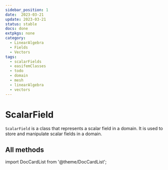 ```yaml
---
sidebar_position: 1
date:  2023-03-21
update: 2023-03-21
status: stable
docs: done
extpkgs: none
category:
  - LinearAlgebra
  - Fields
  - Vectors
tags:
  - scalarFields
  - easifemClasses
  - todo
  - domain
  - mesh
  - linearAlgebra
  - vectors
---
```


# ScalarField

<!-- markdownlint-disable MD041 MD013 MD033 MD012 -->

`ScalarField` is a class that represents a scalar field in a domain.
It is used to store and manipulate scalar fields in a domain.

## All methods

import DocCardList from '@theme/DocCardList';

<DocCardList />
